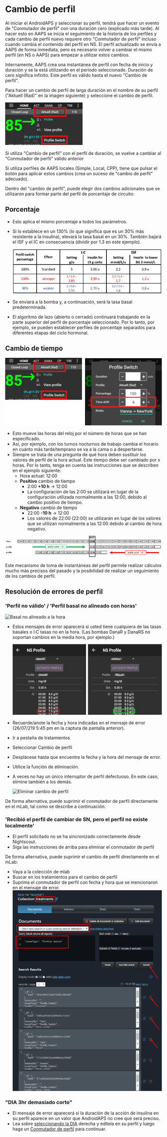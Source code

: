 # Cambio de perfil

Al iniciar el AndroidAPS y seleccionar su perfil, tendrá que hacer un evento de "Conmutador de perfil" con una duración cero (explicado más tarde). Al hacer esto en AAPS se inicia el seguimiento de la historia de los perfiles y cada cambio de perfil nuevo requiere otro "Conmutador de perfil" incluso cuando cambia el contenido del perfil en NS. El perfil actualizado se envía a AAPS de forma inmediata, pero es necesario volver a cambiar el mismo perfil (en NS o AAPS) para empezar a utilizar estos cambios.

Internamente, AAPS crea una instantánea de perfil con fecha de inicio y duración y se la está utilizando en el periodo seleccionado. Duración de cero significa infinito. Este perfil es válido hasta el nuevo "Cambio de perfil".

Para hacer un cambio de perfil de larga duración en el nombre de su perfil ("Aktuell (Rad)" en la imagen siguiente) y seleccione el cambio de perfil.

![Realizar un cambio de perfil](../images/ProfileSwitch_HowTo.png)

Si utiliza "Cambio de perfil" con el perfil de duración, se vuelve a cambiar al "Conmutador de perfil" válido anterior

Si utiliza perfiles de AAPS locales (Simple, Local, CPP), tiene que pulsar el botón para aplicar estos cambios (crea un suceso de "cambio de perfil" adecuado).

Dentro del "cambio de perfil", puede elegir dos cambios adicionales que se utilizaron para formar parte del perfil de porcentaje de circuito:

## Porcentaje

* Esto aplica el mismo porcentaje a todos los parámetros. 
* Si lo establece en un 130% (lo que significa que es un 30% más resistente a la insulina), elevará la tasa basal en un 30%. También bajará el ISF y el IC en consecuencia (dividir por 1.3 en este ejemplo).
  
  ![Ejemplo porcentaje en cambio de perfil](../images/ProfileSwitchPercentage.png)

* Se enviará a la bomba y, a continuación, será la tasa basal predeterminada.

* El algoritmo de lazo (abierto o cerrado) continuará trabajando en la parte superior del perfil de porcentaje seleccionado. Por lo tanto, por ejemplo, se pueden establecer perfiles de porcentaje separados para diferentes etapas del ciclo hormonal.

## Cambio de tiempo

![Ejemplo porcentaje de cambio de perfil y fecha/hora](../images/ProfileSwitchTimeShift2.png)

* Esto mueve las horas del reloj por el número de horas que se han especificado. 
* Así, por ejemplo, con los turnos nocturnos de trabajo cambia el horario en cuánto más tarde/temprano se va a la cama o a despertarse.
* Siempre se trata de una pregunta de qué hora deben sustituir los valores de perfil de la hora actual. Este tiempo debe ser cambiado por x horas. Por lo tanto, tenga en cuenta las instrucciones que se describen en el ejemplo siguiente: 
  * Hora actual: 12:00
  * **Positivo** cambio de tiempo 
    * 2:00 **+10 h** -> 12:00
    * La configuración de las 2:00 se utilizará en lugar de la configuración utilizada normalmente a las 12:00, debido al cambio positivo de tiempo.
  * **Negativo** cambio de tiempo 
    * 22:00 **-10 h** -> 12:00
    * Los valores de 22:00 (22:00) se utilizarán en lugar de los valores que se utilizan normalmente a las 12:00 debido al cambio de hora negativo.

![Cambio de perfil indicaciones para la fecha/hora](../images/ProfileSwitch_PlusMinus2.png)

Este mecanismo de toma de instantáneas del perfil permite realizar cálculos mucho más precisos del pasado y la posibilidad de realizar un seguimiento de los cambios de perfil.

## Resolución de errores de perfil

### 'Perfil no válido' / 'Perfil basal no alineado con horas'

![Basal no alineado a la hora](../images/BasalNotAlignedToHours2.png)

* Estos mensajes de error aparecerá si usted tiene cualquiera de las tasas basales o I:C tasas no en la hora. (Las bombas DanaR y DanaRS no soportan cambios en la media hora, por ejemplo.)
  
  ![Perfil de ejemplo no alineado con horas](../images/ProfileNotAlignedToHours.png)

* Recuerde/anote la fecha y hora indicadas en el mensaje de error (26/07/219 5:45 pm en la captura de pantalla anterior).

* Ir a pestaña de tratamientos
* Seleccionar Cambio de perfil
* Desplácese hasta que encuentre la fecha y la hora del mensaje de error.
* Utilice la función de eliminación.
* A veces no hay un único interruptor de perfil defectuoso. En este caso, elimine también a los demás.
  
  ![Eliminar cambio de perfil](../images/PSRemove.png)

De forma alternativa, puede suprimir el conmutador de perfil directamente en el mLab, tal como se describe a continuación.

### 'Recibió el perfil de cambiar de SN, pero el perfil no existe localmente'

* El perfil solicitado no se ha sincronizado correctamente desde Nightscout.
* Siga las instrucciones de arriba para eliminar el conmutador de perfil

De forma alternativa, puede suprimir el cambio de perfil directamente en el mLab:

* Vaya a la colección de mlab
* Buscar en los tratamientos para el cambio de perfil
* Suprima el conmutador de perfil con fecha y hora que se mencionaron en el mensaje de error. ![mlab](../images/mLabDeletePS.png)

### "DIA 3hr demasiado corto"

* El mensaje de error aparecerá si la duración de la acción de insulina en su perfil aparece en un valor que AndroidAPS no cree que será preciso. 
* Lea sobre [seleccionando la DIA](http://www.diabettech.com/insulin/why-we-are-regularly-wrong-in-the-duration-of-insulin-action-dia-times-we-use-and-why-it-matters/) derecha y edítela en su perfil y luego haga un [Conmutador de perfil](../Usage/Profiles) para continuar.